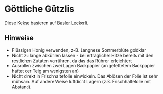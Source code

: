 # Göttliche Gützlis

Diese Kekse basieren auf [Basler Leckerli](https://www.kochbar.de/rezept/513025/Basler-Leckerli.html).

## Hinweise

* Flüssigen Honig verwenden, z-B. Langnese Sommerblüte goldklar
* Nicht zu lange abkühlen lassen - bei erträglicher Hitze bereits mit den restlichen Zutaten verrühren, da das das Rühren erleichtert
* Ausrollen zwischen zwei Lagen Backpapier (an gefettetem Backpapier haftet der Teig am wenigsten an)
* Nicht direkt in Frischhaltefolie einwickeln. Das Ablösen der Folie ist sehr mühsam. Auf andere Weise luftdicht Lagern (z.B. Frischhaltefolie mit Abstand).
